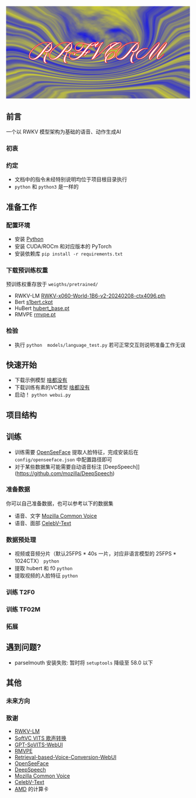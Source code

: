 #
![RRFVCM](assets/logo.png)

## 前言
一个以 RWKV 模型架构为基础的语音、动作生成AI
### 初衷

### 约定
- 文档中的指令未经特别说明均位于项目根目录执行
- ```python``` 和 ```python3``` 是一样的

## 准备工作

### 配置环境
- 安装 [Python](https://python.org)
- 安装 CUDA/ROCm 和对应版本的 PyTorch
- 安装依赖库 ```pip install -r requirements.txt```

### 下载预训练权重
预训练权重存放于 ```weigths/pretrained/```
- RWKV-LM [RWKV-x060-World-1B6-v2-20240208-ctx4096.pth](https://huggingface.co/BlinkDL/rwkv-6-world/resolve/main/RWKV-x060-World-1B6-v2-20240208-ctx4096.pth)
- Bert [s1bert.ckpt](https://huggingface.co/lj1995/GPT-SoVITS/resolve/main/s1bert25hz-2kh-longer-epoch%3D68e-step%3D50232.ckpt)
- HuBert [hubert_base.pt](https://huggingface.co/lj1995/VoiceConversionWebUI/resolve/main/hubert_base.pt)
- RMVPE [rmvpe.pt](https://huggingface.co/lj1995/VoiceConversionWebUI/resolve/main/rmvpe.pt)

### 检验
- 执行 ```python  models/language_test.py``` 若可正常交互则说明准备工作无误

## 快速开始
- 下载示例模型 [啥都没有](https://nothing)
- 下载训练有素的VC模型 [啥都没有](https://nothing)
- 启动！ ```python webui.py```

## 项目结构

## 训练
- 训练需要 [OpenSeeFace](https://github.com/emilianavt/OpenSeeFace/releases) 提取人脸特征，完成安装后在 ```config/openseeface.json``` 中配置路径即可
- 对于某些数据集可能需要自动语音标注 [DeepSpeech]](https://github.com/mozilla/DeepSpeech)

### 准备数据
你可以自己准备数据，也可以参考以下的数据集
- 语音、文字 [Mozilla Common Voice](https://commonvoice.mozilla.org/zh-CN)
- 语音、面部 [CelebV-Text](https://github.com/celebv-text/CelebV-Text)

### 数据预处理
- 视频或音频分片（默认25FPS * 40s 一片，对应非语言模型的 25FPS * 1024CTX） ```python ```
- 提取 hubert 和 f0 ```python ```
- 提取视频的人脸特征 ```python ```

### 训练 T2F0

### 训练 TF02M

### 拓展

## 遇到问题?
- parselmouth 安装失败: 暂时将 ```setuptools``` 降级至 58.0 以下

## 其他

### 未来方向

### 致谢
- [RWKV-LM](https://github.com/BlinkDL/RWKV-LM)
- [SoftVC VITS 歌声转换](https://github.com/justinjohn0306/so-vits-svc-4.0/tree/4.0-v2)
- [GPT-SoVITS-WebUI](https://github.com/RVC-Boss/GPT-SoVITS)
- [RMVPE](https://github.com/Dream-High/RMVPE)
- [Retrieval-based-Voice-Conversion-WebUI](https://github.com/RVC-Project/Retrieval-based-Voice-Conversion-WebUI)
- [OpenSeeFace](https://github.com/emilianavt/OpenSeeFace)
- [DeepSpeech](https://github.com/mozilla/DeepSpeech)
- [Mozilla Common Voice](https://commonvoice.mozilla.org/zh-CN)
- [CelebV-Text](https://github.com/celebv-text/CelebV-Text)
- [AMD](https://amd.com) 的计算卡
